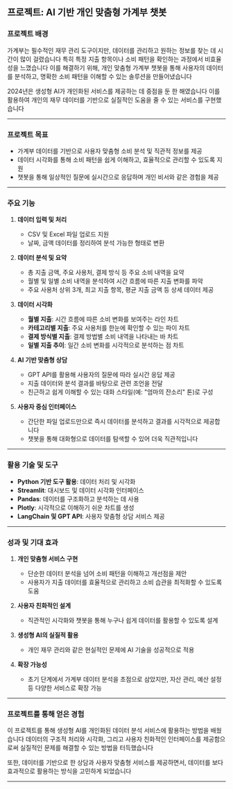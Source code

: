 ## **프로젝트: AI 기반 개인 맞춤형 가계부 챗봇**  

### **프로젝트 배경**  

가계부는 필수적인 재무 관리 도구이지만, 데이터를 관리하고 원하는 정보를 찾는 데 시간이 많이 걸렸습니다 특히 특정 지출 항목이나 소비 패턴을 확인하는 과정에서 비효율성을 느꼈습니다 이를 해결하기 위해, 개인 맞춤형 가계부 챗봇을 통해 사용자의 데이터를 분석하고, 명확한 소비 패턴을 이해할 수 있는 솔루션을 만들어냈습니다  

2024년은 생성형 AI가 개인화된 서비스를 제공하는 데 중점을 둔 한 해였습니다 이를 활용하여 개인의 재무 데이터를 기반으로 실질적인 도움을 줄 수 있는 서비스를 구현했습니다  

---

### **프로젝트 목표**  

- 가계부 데이터를 기반으로 사용자 맞춤형 소비 분석 및 직관적 정보를 제공  
- 데이터 시각화를 통해 소비 패턴을 쉽게 이해하고, 효율적으로 관리할 수 있도록 지원  
- 챗봇을 통해 일상적인 질문에 실시간으로 응답하며 개인 비서와 같은 경험을 제공  

---

### **주요 기능**  

1. **데이터 입력 및 처리**  
   - CSV 및 Excel 파일 업로드 지원  
   - 날짜, 금액 데이터를 정리하여 분석 가능한 형태로 변환  

2. **데이터 분석 및 요약**  
   - 총 지출 금액, 주요 사용처, 결제 방식 등 주요 소비 내역을 요약  
   - 월별 및 일별 소비 내역을 분석하여 시간 흐름에 따른 지출 변화를 파악  
   - 주요 사용처 상위 3개, 최고 지출 항목, 평균 지출 금액 등 상세 데이터 제공  

3. **데이터 시각화**  
   - **월별 지출**: 시간 흐름에 따른 소비 변화를 보여주는 라인 차트  
   - **카테고리별 지출**: 주요 사용처를 한눈에 확인할 수 있는 파이 차트  
   - **결제 방식별 지출**: 결제 방법별 소비 내역을 나타내는 바 차트  
   - **일별 지출 추이**: 일간 소비 변화를 시각적으로 분석하는 점 차트  

4. **AI 기반 맞춤형 상담**  
   - GPT API를 활용해 사용자의 질문에 따라 실시간 응답 제공  
   - 지출 데이터와 분석 결과를 바탕으로 관련 조언을 전달  
   - 친근하고 쉽게 이해할 수 있는 대화 스타일(예: "엄마의 잔소리" 톤)로 구성  

5. **사용자 중심 인터페이스**  
   - 간단한 파일 업로드만으로 즉시 데이터를 분석하고 결과를 시각적으로 제공합니다  
   - 챗봇을 통해 대화형으로 데이터를 탐색할 수 있어 더욱 직관적입니다  

---

### **활용 기술 및 도구**  

- **Python 기반 도구 활용**: 데이터 처리 및 시각화  
- **Streamlit**: 대시보드 및 데이터 시각화 인터페이스  
- **Pandas**: 데이터를 구조화하고 분석하는 데 사용  
- **Plotly**: 시각적으로 이해하기 쉬운 차트를 생성  
- **LangChain 및 GPT API**: 사용자 맞춤형 상담 서비스 제공  

---

### **성과 및 기대 효과**  

1. **개인 맞춤형 서비스 구현**  
   - 단순한 데이터 분석을 넘어 소비 패턴을 이해하고 개선점을 제안  
   - 사용자가 지출 데이터를 효율적으로 관리하고 소비 습관을 최적화할 수 있도록 도움  

2. **사용자 친화적인 설계**  
   - 직관적인 시각화와 챗봇을 통해 누구나 쉽게 데이터를 활용할 수 있도록 설계  

3. **생성형 AI의 실질적 활용**  
   - 개인 재무 관리와 같은 현실적인 문제에 AI 기술을 성공적으로 적용  

4. **확장 가능성**  
   - 초기 단계에서 가계부 데이터 분석을 초점으로 삼았지만, 자산 관리, 예산 설정 등 다양한 서비스로 확장 가능  

---

### **프로젝트를 통해 얻은 경험**  

이 프로젝트를 통해 생성형 AI를 개인화된 데이터 분석 서비스에 활용하는 방법을 배웠습니다 데이터의 구조적 처리와 시각화, 그리고 사용자 친화적인 인터페이스를 제공함으로써 실질적인 문제를 해결할 수 있는 방법을 터득했습니다  

또한, 데이터를 기반으로 한 상담과 사용자 맞춤형 서비스를 제공하면서, 데이터를 보다 효과적으로 활용하는 방식을 고민하게 되었습니다  

---